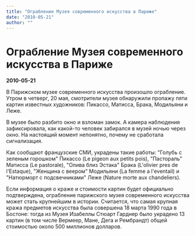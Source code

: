 ```yaml
---
title: "Ограбление Музея современного искусства в Париже"
date: "2010-05-21"
author: ""
---
```


# Ограбление Музея современного искусства в Париже

**2010-05-21** 

В Парижском музее современного искусства произошло ограбление. Утром в четверг, 20 мая, смотрители музея обнаружили пропажу пяти картин известных художников: Пикассо, Матисса, Брака, Модильяни и Леже.

В музее было разбито окно и взломан замок. А камера наблюдения зафиксировала, как какой-то человек забирался в музей ночью через окно. На настоящий момент непонятно, почему не сработала сигнализация.

Как сообщают французские СМИ, украдены такие работы: "Голубь с зеленым горошком" Пикассо (Le pigeon aux petits pois), "Пастораль" Матисса (Le pastorale), "Олива близ Эстака" Брака (L'olivier pres de l'Estaque), "Женщина с веером" Модильяни (La femme a l'eventail) и "Натюрморт с подсвечниками" Леже (Nature morte aux chandeliers).

Если информация о краже и стоимости картин будет официально подтверждена, ограбление парижского музея современного искусства может стать крупнейшим в истории. Считается, что самая крупная кража предметов искусства была совершена 18 марта 1990 года в Бостоне: тогда из Музея Изабеллы Стюарт Гарднер было украдено 13 картин (в том числе Вермеер, Мане, Дега и Рембрандт) общей стоимостью около 500 миллионов долларов.